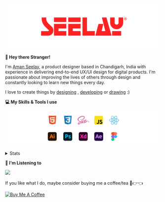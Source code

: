 [![banner](./images/seelay.svg)](https://www.seelay.in)

**👋 Hey there Stranger!**

I'm [Aman Seelay](https://www.seelay.in), a product designer based in Chandigarh, India with experience in delivering end-to-end UX/UI design for digital products. I'm passionate about improving the lives of others through design and constantly looking to learn new things every day.

I love to create things by [designing](https://www.seelay.in/#work) , [developing](https://www.seelay.in/#projects) or [drawing](https://art.seelay.in) :)

**💻 My Skills & Tools I use**

[![banner](./images/skills&tools.svg)](https://www.seelay.in/about)

<details>
  <summary>Stats</summary>

---

<!--START_SECTION:waka-->
![Profile Views](http://img.shields.io/badge/Profile%20Views-3-blue)

**🐱 My GitHub Data** 

> 📦 482.5 kB Used in GitHub's Storage 
 > 
> 🏆 573 Contributions in the Year 2023
 > 
> 💼 Opted to Hire
 > 
> 📜 1 Public Repository 
 > 
> 🔑 42 Private Repository 
 > 
**I'm a Night 🦉** 

```text
🌞 Morning                296 commits         ████░░░░░░░░░░░░░░░░░░░░░   17.42 % 
🌆 Daytime                288 commits         ████░░░░░░░░░░░░░░░░░░░░░   16.95 % 
🌃 Evening                494 commits         ███████░░░░░░░░░░░░░░░░░░   29.08 % 
🌙 Night                  621 commits         █████████░░░░░░░░░░░░░░░░   36.55 % 
```
📅 **I'm Most Productive on Sunday** 

```text
Monday                   213 commits         ███░░░░░░░░░░░░░░░░░░░░░░   12.54 % 
Tuesday                  291 commits         ████░░░░░░░░░░░░░░░░░░░░░   17.13 % 
Wednesday                152 commits         ██░░░░░░░░░░░░░░░░░░░░░░░   08.95 % 
Thursday                 262 commits         ████░░░░░░░░░░░░░░░░░░░░░   15.42 % 
Friday                   189 commits         ███░░░░░░░░░░░░░░░░░░░░░░   11.12 % 
Saturday                 268 commits         ████░░░░░░░░░░░░░░░░░░░░░   15.77 % 
Sunday                   324 commits         █████░░░░░░░░░░░░░░░░░░░░   19.07 % 
```


📊 **This Week I Spent My Time On** 

```text
🕑︎ Time Zone: Asia/Kolkata

💬 Programming Languages: 
Other                    12 hrs 59 mins      ███████████████████░░░░░░   77.95 % 
JavaScript               1 hr 25 mins        ██░░░░░░░░░░░░░░░░░░░░░░░   08.54 % 
TypeScript               1 hr 19 mins        ██░░░░░░░░░░░░░░░░░░░░░░░   07.91 % 
CSS                      23 mins             █░░░░░░░░░░░░░░░░░░░░░░░░   02.39 % 
JSON                     23 mins             █░░░░░░░░░░░░░░░░░░░░░░░░   02.37 % 

🔥 Editors: 
Chrome                   11 hrs 13 mins      █████████████████░░░░░░░░   67.33 % 
VS Code                  3 hrs 43 mins       ██████░░░░░░░░░░░░░░░░░░░   22.37 % 
Edge                     1 hr 43 mins        ███░░░░░░░░░░░░░░░░░░░░░░   10.31 % 

💻 Operating System: 
Windows                  16 hrs 40 mins      █████████████████████████   100.00 % 
```

**I Mostly Code in JavaScript** 

```text
JavaScript               28 repos            ████████████████░░░░░░░░░   63.64 % 
TypeScript               13 repos            ███████░░░░░░░░░░░░░░░░░░   29.55 % 
Java                     3 repos             ██░░░░░░░░░░░░░░░░░░░░░░░   06.82 % 
```




 Last Updated on 11/11/2023 06:37:27 UTC
<!--END_SECTION:waka-->

---

 </details>

**🎵 I'm Listening to**

<object data="https://now-play.vercel.app/api/generate?uid=7a17a86e-d6b7-43b5-8d9c-1d6dae42a779" >

  <img src="https://now-play.vercel.app/api/generate?uid=7a17a86e-d6b7-43b5-8d9c-1d6dae42a779" />

</object>

If you like what I do, maybe consider buying me a coffee/tea 🥺👉👈

<a href="https://www.buymeacoffee.com/seelay" target="_blank"><img src="https://cdn.buymeacoffee.com/buttons/v2/default-red.png" alt="Buy Me A Coffee" width="150" ></a>
